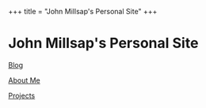 +++
title = "John Millsap's Personal Site"
+++

# John Millsap's Personal Site

[Blog](/blog/)

[About Me](/about/)

[Projects](/projects/)
